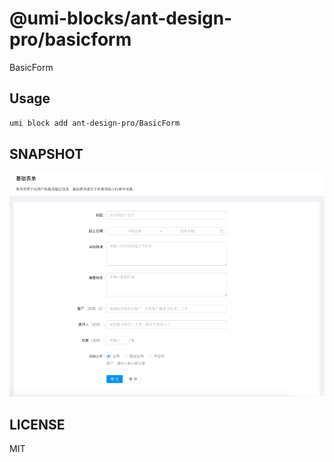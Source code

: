 # @umi-blocks/ant-design-pro/basicform

BasicForm

## Usage

```sh
umi block add ant-design-pro/BasicForm
```

## SNAPSHOT

![SNAPSHOT](./snapshot.png)

## LICENSE

MIT
